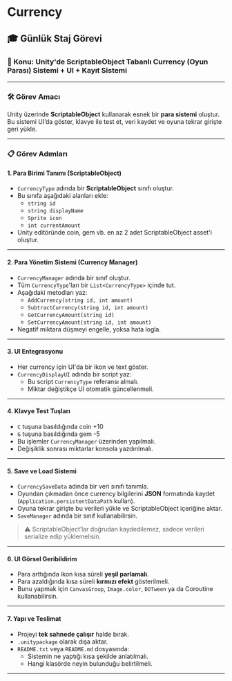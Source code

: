 # Currency

## 🎓 Günlük Staj Görevi

### 🎯 Konu: Unity'de ScriptableObject Tabanlı Currency (Oyun Parası) Sistemi + UI + Kayıt Sistemi

***

### 🛠️ Görev Amacı

Unity üzerinde **ScriptableObject** kullanarak esnek bir **para sistemi** oluştur.\
Bu sistemi UI’da göster, klavye ile test et, veri kaydet ve oyuna tekrar girişte geri yükle.

***

### 📋 Görev Adımları

#### 1. Para Birimi Tanımı (ScriptableObject)

* `CurrencyType` adında bir **ScriptableObject** sınıfı oluştur.
* Bu sınıfa aşağıdaki alanları ekle:
  * `string id`
  * `string displayName`
  * `Sprite icon`
  * `int currentAmount`
* Unity editöründe coin, gem vb. en az 2 adet ScriptableObject asset'i oluştur.

***

#### 2. Para Yönetim Sistemi (Currency Manager)

* `CurrencyManager` adında bir sınıf oluştur.
* Tüm `CurrencyType`'ları bir `List<CurrencyType>` içinde tut.
* Aşağıdaki metodları yaz:
  * `AddCurrency(string id, int amount)`
  * `SubtractCurrency(string id, int amount)`
  * `GetCurrencyAmount(string id)`
  * `SetCurrencyAmount(string id, int amount)`
* Negatif miktara düşmeyi engelle, yoksa hata logla.

***

#### 3. UI Entegrasyonu

* Her currency için UI'da bir ikon ve text göster.
* `CurrencyDisplayUI` adında bir script yaz:
  * Bu script `CurrencyType` referansı almalı.
  * Miktar değiştikçe UI otomatik güncellenmeli.

***

#### 4. Klavye Test Tuşları

* `C` tuşuna basıldığında coin +10
* `G` tuşuna basıldığında gem -5
* Bu işlemler `CurrencyManager` üzerinden yapılmalı.
* Değişiklik sonrası miktarlar konsola yazdırılmalı.

***

#### 5. Save ve Load Sistemi

* `CurrencySaveData` adında bir veri sınıfı tanımla.
* Oyundan çıkmadan önce currency bilgilerini **JSON** formatında kaydet (`Application.persistentDataPath` kullan).
* Oyuna tekrar girişte bu verileri yükle ve ScriptableObject içeriğine aktar.
* `SaveManager` adında bir sınıf kullanabilirsin.

> ⚠️ ScriptableObject’lar doğrudan kaydedilemez, sadece verileri serialize edip yüklemelisin.

***

#### 6. UI Görsel Geribildirim

* Para arttığında ikon kısa süreli **yeşil parlamalı**.
* Para azaldığında kısa süreli **kırmızı efekt** gösterilmeli.
* Bunu yapmak için `CanvasGroup`, `Image.color`, `DOTween` ya da Coroutine kullanabilirsin.

***

#### 7. Yapı ve Teslimat

* Projeyi **tek sahnede çalışır** halde bırak.
* `.unitypackage` olarak dışa aktar.
* `README.txt` veya `README.md` dosyasında:
  * Sistemin ne yaptığı kısa şekilde anlatılmalı.
  * Hangi klasörde neyin bulunduğu belirtilmeli.

***
